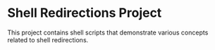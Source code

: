 # Shell Redirections Project
This project contains shell scripts that demonstrate various concepts related to shell redirections.
